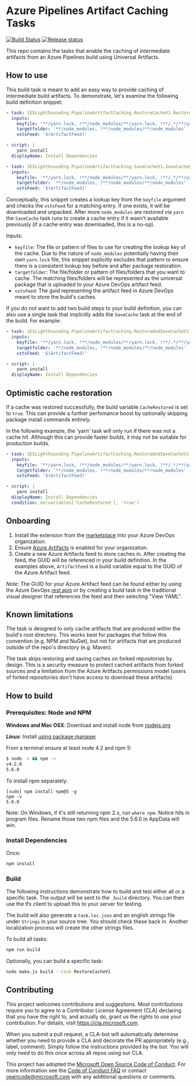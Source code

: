 # Azure Pipelines Artifact Caching Tasks

[![Build Status](https://dev.azure.com/1es-cat/azure-pipelines-artifact-caching-tasks/_apis/build/status/Microsoft.azure-pipelines-artifact-caching-tasks?branchName=master)](https://dev.azure.com/1es-cat/azure-pipelines-artifact-caching-tasks/_build/latest?definitionId=17&branchName=master) [![Release status](https://vsrm.dev.azure.com/1es-cat/_apis/public/Release/badge/73af267c-80da-42c5-b634-ef63bb6d61fc/1/1)](https://dev.azure.com/1es-cat/azure-pipelines-artifact-caching-tasks/_release?definitionId=1)

This repo contains the tasks that enable the caching of intermediate artifacts from an Azure Pipelines build using Universal Artifacts.

## How to use

This build task is meant to add an easy way to provide caching of intermediate build artifacts. To demonstrate, let's examine the following build definition snippet:

```yaml
- task: 1ESLighthouseEng.PipelineArtifactCaching.RestoreCacheV1.RestoreCache@1
  inputs:
    keyfile: '**/yarn.lock, !**/node_modules/**/yarn.lock, !**/.*/**/yarn.lock'
    targetfolder: '**/node_modules, !**/node_modules/**/node_modules'
    vstsFeed: '$(ArtifactFeed)'

- script: |
    yarn install
  displayName: Install Dependencies

- task: 1ESLighthouseEng.PipelineArtifactCaching.SaveCacheV1.SaveCache@1
  inputs:
    keyfile: '**/yarn.lock, !**/node_modules/**/yarn.lock, !**/.*/**/yarn.lock'
    targetfolder: '**/node_modules, !**/node_modules/**/node_modules'
    vstsFeed: '$(ArtifactFeed)'
```

Conceptually, this snippet creates a lookup key from the `keyfile` argument and checks the `vstsFeed` for a matching entry. If one exists, it will be downloaded and unpacked. After more `node_modules` are restored via `yarn` the `SaveCache` task runs to create a cache entry if it wasn't available previously (if a cache entry was downloaded, this is a no-op).

Inputs:
- `keyfile`: The file or pattern of files to use for creating the lookup key of the cache. Due to the nature of `node_modules` potentially having their own `yarn.lock` file, this snippet explicitly excludes that pattern to ensure there is a consistent lookup key before and after package restoration.
- `targetfolder`: The file/folder or pattern of files/folders that you want to cache. The matching files/folders will be represented as the universal package that is uploaded to your Azure DevOps artifact feed.
- `vstsFeed`: The guid representing the artifact feed in Azure DevOps meant to store the build's caches.

If you do not want to add two build steps to your build definition, you can also use a single task that implicitly adds the `SaveCache` task at the end of the build. For example:

```yaml
- task: 1ESLighthouseEng.PipelineArtifactCaching.RestoreAndSaveCacheV1.RestoreAndSaveCache@1
  inputs:
    keyfile: '**/yarn.lock, !**/node_modules/**/yarn.lock, !**/.*/**/yarn.lock'
    targetfolder: '**/node_modules, !**/node_modules/**/node_modules'
    vstsFeed: '$(ArtifactFeed)'

- script: |
    yarn install
  displayName: Install Dependencies
```

## Optimistic cache restoration

If a cache was restored successfully, the build variable `CacheRestored` is set to `true`. This can provide a further perfomance boost by optionally skipping package install commands entirely.

In the following example, the 'yarn' task will only run if there was not a cache hit. Although this can provide faster builds, it may not be suitable for production builds.

```yaml
- task: 1ESLighthouseEng.PipelineArtifactCaching.RestoreAndSaveCacheV1.RestoreAndSaveCache@1
  inputs:
    keyfile: '**/yarn.lock, !**/node_modules/**/yarn.lock, !**/.*/**/yarn.lock'
    targetfolder: '**/node_modules, !**/node_modules/**/node_modules'
    vstsFeed: '$(ArtifactFeed)'

- script: |
    yarn install
  displayName: Install Dependencies
  condition: ne(variables['CacheRestored'], 'true')
```

## Onboarding

1. Install the extension from the [marketplace](https://marketplace.visualstudio.com/items?itemName=1ESLighthouseEng.PipelineArtifactCaching) into your Azure DevOps organization.
2. Ensure [Azure Artifacts](https://azure.microsoft.com/en-us/services/devops/artifacts/) is enabled for your organization.
3. Create a new Azure Artifacts feed to store caches in. After creating the feed, the GUID will be referenced in your build definition. In the examples above, `ArtifactFeed` is a build variable equal to the GUID of the Azure Artifact feed.

_Note:_ The GUID for your Azure Artifact feed can be found either by using the Azure DevOps [rest apis](https://docs.microsoft.com/en-us/rest/api/azure/devops/artifacts/feed%20%20management/get%20feeds?view=azure-devops-rest-5.0#response) or by creating a build task in the traditional visual designer that references the feed and then selecting "View YAML".

## Known limitations

The task is designed to only cache artifacts that are produced within the build's root directory. This works best for packages that follow this convention (e.g. NPM and NuGet), but not for artifacts that are produced outside of the repo's directory (e.g. Maven).

The task skips restoring and saving caches on forked repositories by design. This is a security measure to protect cached artifacts from forked sources and a limitation from the Azure Artifacts permissions model (users of forked repositories don't have access to download these artifacts).

## How to build

### Prerequisites: Node and NPM

**Windows and Mac OSX**: Download and install node from [nodejs.org](http://nodejs.org/)

**Linux**: Install [using package manager](https://github.com/joyent/node/wiki/Installing-Node.js-via-package-manager)

From a terminal ensure at least node 4.2 and npm 5:

```bash
$ node -v && npm -v
v4.2.0
5.6.0
```

To install npm separately:

```
[sudo] npm install npm@5 -g
npm -v
5.6.0
```

Note: On Windows, if it's still returning npm 2.x, run `where npm`. Notice hits in program files. Rename those two npm files and the 5.6.0 in AppData will win.

### Install Dependencies

Once:

```bash
npm install
```

### Build

The following instructions demonstrate how to build and test either all or a specific task. The output will be sent to
the `_build` directory.  You can then use the tfx client to upload this to your server for testing.

The build will also generate a `task.loc.json` and an english strings file under `Strings` in your source tree. You should check these back in. Another localization process will create the other strings files.

To build all tasks:

``` bash
npm run build
```

Optionally, you can build a specific task:

```bash
node make.js build --task RestoreCacheV1
```

## Contributing

This project welcomes contributions and suggestions.  Most contributions require you to agree to a
Contributor License Agreement (CLA) declaring that you have the right to, and actually do, grant us
the rights to use your contribution. For details, visit https://cla.microsoft.com.

When you submit a pull request, a CLA-bot will automatically determine whether you need to provide
a CLA and decorate the PR appropriately (e.g., label, comment). Simply follow the instructions
provided by the bot. You will only need to do this once across all repos using our CLA.

This project has adopted the [Microsoft Open Source Code of Conduct](https://opensource.microsoft.com/codeofconduct/).
For more information see the [Code of Conduct FAQ](https://opensource.microsoft.com/codeofconduct/faq/) or
contact [opencode@microsoft.com](mailto:opencode@microsoft.com) with any additional questions or comments.
